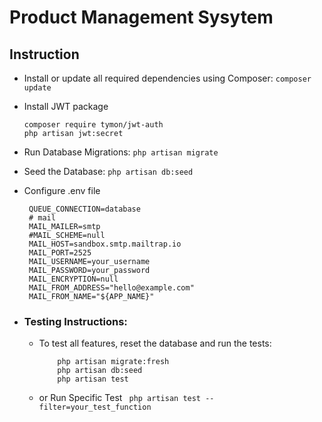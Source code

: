 # Product Management Sysytem

## Instruction
- Install or update all required dependencies using Composer:
      ```
      composer update
      ```
- Install JWT package
   ```
   composer require tymon/jwt-auth
   php artisan jwt:secret
   ```
- Run Database Migrations: ``` php artisan migrate ```
- Seed the Database: ``` php artisan db:seed ```
- Configure .env file
   ```
    QUEUE_CONNECTION=database
    # mail
    MAIL_MAILER=smtp
    #MAIL_SCHEME=null
    MAIL_HOST=sandbox.smtp.mailtrap.io
    MAIL_PORT=2525
    MAIL_USERNAME=your_username
    MAIL_PASSWORD=your_password
    MAIL_ENCRYPTION=null
    MAIL_FROM_ADDRESS="hello@example.com"
    MAIL_FROM_NAME="${APP_NAME}"
   ```

- ### Testing Instructions:
    - To test all features, reset the database and run the tests: 
        ```
            php artisan migrate:fresh
            php artisan db:seed
            php artisan test
        ```
    - or Run Specific Test ``` php artisan test --filter=your_test_function```


